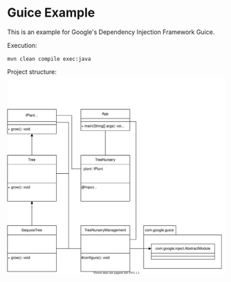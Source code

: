 # Guice Example
This is an example for Google's Dependency Injection Framework Guice.

Execution:
```
mvn clean compile exec:java
```

Project structure:
![Project Class Structure<br />](Guice_Example.svg)
